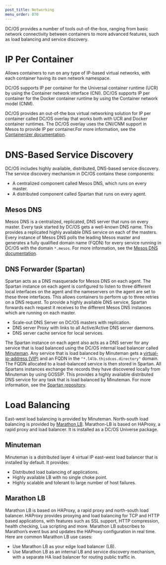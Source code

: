 ```yaml
---
post_title: Networking
menu_order: 070
---
```


DC/OS provides a number of tools out-of-the-box, ranging from basic network connectivity between containers to more advanced features, such as load balancing and service discovery. 

# IP Per Container
Allows containers to run on any type of IP-based virtual networks, with each container having its own network namespace.

DC/OS supports IP per container for the Universal container runtime (UCR) by using the Container network interface (CNI). DC/OS supports IP per container for the Docker container runtime by using the Container network model (CNM).

DC/OS provides an out-of-the box virtual networking solution for IP per container called DC/OS overlay that works both with UCR and Docker container runtimes. The DC/OS overlay uses the CNI/CNM support in Mesos to provide IP per container.For more information, see the [Containerizer documentation](/docs/1.9/deploying-services/containerizers/).

# DNS-Based Service Discovery
DC/OS includes highly available, distributed, DNS-based service discovery. The service discovery mechanism in DC/OS contains these components:

- A centralized component called Mesos DNS, which runs on every master.
- A distributed component called Spartan that runs on every agent.

## Mesos DNS
Mesos DNS is a centralized, replicated, DNS server that runs on every master. Every task started by DC/OS gets a well-known DNS name. This provides a replicated highly available DNS service on each of the masters. Every instance of Mesos DNS polls the leading Mesos master and generates a fully qualified domain name (FQDN) for every service running in DC/OS with the domain `*.mesos`.  For more information, see the [Mesos DNS documentation](/docs/1.9/networking/mesos-dns/).

## DNS Forwarder (Spartan)
Spartan acts as a DNS masquerade for Mesos DNS on each agent. The Spartan instance on each agent is configured to listen to three different local interfaces on the agent and the nameservers on the agent are set to these three interfaces. This allows containers to perform up to three retries on a DNS request. To provide a highly available DNS service, Spartan forwards each request it receives to the different Mesos DNS instances which are running on each master.

- Scale-out DNS Server on DC/OS masters with replication.
- DNS server Proxy with links to all Active/Active DNS server daemons.
- DNS server cache service for local services.


The Spartan instance on each agent also acts as a DNS server for any service that is load balanced using the DC/OS internal load balancer called [Minuteman](/docs/1.9/networking/mesos-dns/). Any service that is load balanced by Minuteman gets a [virtual-ip-address (VIP)](/docs/1.9/networking/mesos-dns/) and an FQDN in the `"*.l4lb.thisdcos.directory"` domain. The FQDN allocated to a load-balanced service is then stored in Spartan. All Spartans instances exchange the records they have discovered locally from Minuteman by using GOSSIP. This provides a highly available distributed DNS service for any task that is load balanced by Minuteman. For more information, see the [Spartan repository](https://github.com/dcos/spartan).

# Load Balancing
East-west load balancing is provided by Minuteman. North-south load balancing is provided by [Marathon LB](/docs/1.9/networking/marathon-lb/). Marathon-LB is based on HAProxy, a rapid proxy and load balancer. It is installed as a DC/OS Universe package.

## Minuteman
Minuteman is a distributed layer 4 virtual IP east-west load balancer that is installed by default. It provides:

- Distributed load balancing of applications.
- Highly available LB with no single choke point.
- Highly scalable and tolerant to large number of host failures.


## Marathon LB
Marathon LB is based on HAProxy, a rapid proxy and north-south load balancer. HAProxy provides proxying and load balancing for TCP and HTTP based applications, with features such as SSL support, HTTP compression, health checking, Lua scripting and more. Marathon LB subscribes to Marathon’s event bus and updates the HAProxy configuration in real time. Here are common Marathon LB use cases:

- Use Marathon LB as your edge load balancer (LB).
- Use Marathon LB as an internal LB and service discovery mechanism, with a separate HA load balancer for routing public traffic in.
